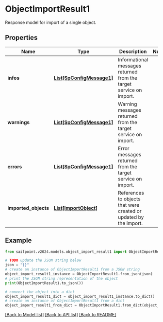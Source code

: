 # ObjectImportResult1

Response model for import of a single object.

## Properties

Name | Type | Description | Notes
------------ | ------------- | ------------- | -------------
**infos** | [**List[SpConfigMessage1]**](SpConfigMessage1.md) | Informational messages returned from the target service on import. | 
**warnings** | [**List[SpConfigMessage1]**](SpConfigMessage1.md) | Warning messages returned from the target service on import. | 
**errors** | [**List[SpConfigMessage1]**](SpConfigMessage1.md) | Error messages returned from the target service on import. | 
**imported_objects** | [**List[ImportObject]**](ImportObject.md) | References to objects that were created or updated by the import. | 

## Example

```python
from sailpoint.v2024.models.object_import_result1 import ObjectImportResult1

# TODO update the JSON string below
json = "{}"
# create an instance of ObjectImportResult1 from a JSON string
object_import_result1_instance = ObjectImportResult1.from_json(json)
# print the JSON string representation of the object
print(ObjectImportResult1.to_json())

# convert the object into a dict
object_import_result1_dict = object_import_result1_instance.to_dict()
# create an instance of ObjectImportResult1 from a dict
object_import_result1_from_dict = ObjectImportResult1.from_dict(object_import_result1_dict)
```
[[Back to Model list]](../README.md#documentation-for-models) [[Back to API list]](../README.md#documentation-for-api-endpoints) [[Back to README]](../README.md)



